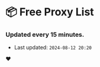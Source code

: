 # :package: Free Proxy List
### Updated every 15 minutes.

- Last updated: `2024-08-12 20:20`

:heart:
